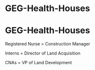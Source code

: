 # GEG-Health-Houses
# GEG-Health-Houses


Registered Nurse = Construction Manager

Interns = Director of Land Acquisition

CNAs  =  VP of Land Development 


